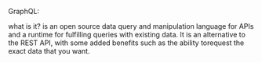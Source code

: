 GraphQL:

what is it?
is an open source data query and manipulation language for APIs and a runtime for fulfilling queries with existing data.
It is an alternative to the REST API, with some added benefits such as the ability torequest the exact data that you want.
